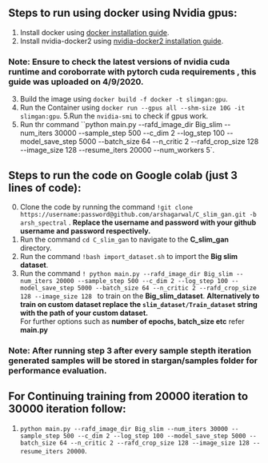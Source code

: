 ## Steps to run using docker using Nvidia gpus:
1. Install docker using [docker installation guide](https://docs.docker.com/engine/install/ubuntu/).
2. Install nvidia-docker2 using [nvidia-docker2 installation guide](https://docs.nvidia.com/datacenter/cloud-native/container-toolkit/install-guide.html#docker).
### Note: Ensure to check the latest versions of nvidia cuda runtime and coroborrate with pytorch cuda requirements , this guide was uploaded on 4/9/2020.
3. Build the image using `docker build -f docker -t slimgan:gpu`.
4. Run the Container using `docker run --gpus all --shm-size 10G -it slimgan:gpu`.
5.Run the `nvidia-smi` to check if gpus work.   
6. Run thr command ``python main.py --rafd_image_dir Big_slim --num_iters 30000 --sample_step 500 --c_dim 2 --log_step 100 --model_save_step 5000 --batch_size 64 --n_critic 2 --rafd_crop_size 128 --image_size 128 --resume_iters 20000 --num_workers 5`.


## Steps to run the code on Google colab (just 3 lines of code):
0. Clone the code by running the command `!git clone https://username:password@github.com/arshagarwal/C_slim_gan.git -b arsh_spectral` . 
   **Replace the username and password with your github username and password respectively.**
1. Run the command `cd C_slim_gan` to navigate to the **C_slim_gan** directory.
2. Run the command `!bash import_dataset.sh` to import the **Big slim dataset**. 
3. Run the command `! python main.py --rafd_image_dir Big_slim --num_iters 20000 --sample_step 500 --c_dim 2 --log_step 100 --model_save_step 5000 --batch_size 64 --n_critic 2 --rafd_crop_size 128 --image_size 128 ` to train on the **Big_slim_dataset**. 
**Alternatively to train on custom dataset replace the `slim_dataset/Train_dataset` string with the path of your custom dataset.**  
  For further options such as **number of epochs, batch_size etc** refer **main.py**
### Note: After running step 3 after every sample stepth iteration generated samples will be stored in stargan/samples folder for performance evaluation.

## For Continuing training from 20000 iteration to 30000 iteration follow:
1. `python main.py --rafd_image_dir Big_slim --num_iters 30000 --sample_step 500 --c_dim 2 --log_step 100 --model_save_step 5000 --batch_size 64 --n_critic 2 --rafd_crop_size 128 --image_size 128 --resume_iters 20000`.
